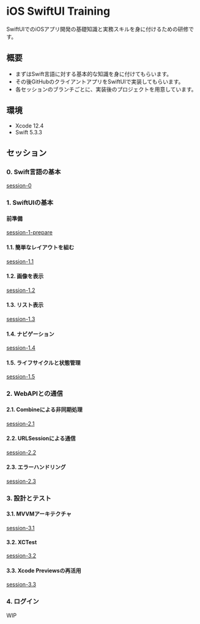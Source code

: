 # iOS SwiftUI Training
SwiftUIでのiOSアプリ開発の基礎知識と実務スキルを身に付けるための研修です。

## 概要

- まずはSwift言語に対する基本的な知識を身に付けてもらいます。
- その後GitHubのクライアントアプリをSwiftUIで実装してもらいます。
- 各セッションのブランチごとに、実装後のプロジェクトを用意しています。

## 環境

- Xcode 12.4
- Swift 5.3.3

## セッション
### 0. Swift言語の基本
[session-0](https://github.com/mixigroup/ios-swiftui-training/tree/session-0)

### 1. SwiftUIの基本
#### 前準備
[session-1-prepare](https://github.com/mixigroup/ios-swiftui-training/tree/session-1-prepare)

#### 1.1. 簡単なレイアウトを組む
[session-1.1](https://github.com/mixigroup/ios-swiftui-training/tree/session-1.1)

#### 1.2. 画像を表示
[session-1.2](https://github.com/mixigroup/ios-swiftui-training/tree/session-1.2)

#### 1.3. リスト表示
[session-1.3](https://github.com/mixigroup/ios-swiftui-training/tree/session-1.3)

#### 1.4. ナビゲーション
[session-1.4](https://github.com/mixigroup/ios-swiftui-training/tree/session-1.4)

#### 1.5. ライフサイクルと状態管理
[session-1.5](https://github.com/mixigroup/ios-swiftui-training/tree/session-1.5)

### 2. WebAPIとの通信
#### 2.1. Combineによる非同期処理
[session-2.1](https://github.com/mixigroup/ios-swiftui-training/tree/session-2.1)

#### 2.2. URLSessionによる通信
[session-2.2](https://github.com/mixigroup/ios-swiftui-training/tree/session-2.2)

#### 2.3. エラーハンドリング
[session-2.3](https://github.com/mixigroup/ios-swiftui-training/tree/session-2.3)

### 3. 設計とテスト
#### 3.1. MVVMアーキテクチャ
[session-3.1](https://github.com/mixigroup/ios-swiftui-training/tree/session-3.1)

#### 3.2. XCTest
[session-3.2](https://github.com/mixigroup/ios-swiftui-training/tree/session-3.2)

#### 3.3. Xcode Previewsの再活用
[session-3.3](https://github.com/mixigroup/ios-swiftui-training/tree/session-3.3)

### 4. ログイン
WIP
